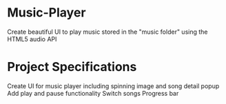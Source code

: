 # Music-Player

Create beautiful UI to play music stored in the "music folder" using the HTML5 audio API

# Project Specifications
Create UI for music player including spinning image and song detail popup
Add play and pause functionality
Switch songs
Progress bar

